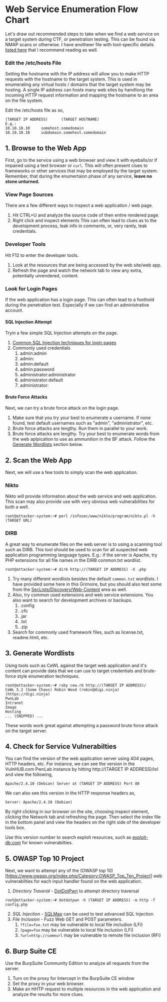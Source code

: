 # Web Service Enumeration Flow Chart
Let's draw out recommended steps to take when we find a web service on a target system during CTF, or penetration testing. This can be found via NMAP scans or otherwise. I have anothewr file with tool-specific details [listed here](https://github.com/weaknetlabs/Penetration-Testing-Grimoire/blob/master/Enumeration/HTTP/http-enumeration.md) that I recommend reading as well.
### Edit the /etc/hosts File
Setting the hostname with the IP address will allow you to make HTTP requests with the hostname to the target system. This is used in enumerating any virtual hosts / domains that the target system may be hosting. A single IP address can hosts many web sites by handliong the incoming HTTP request information and mapping the hostname to an area on the file system.

Edit the /etc/hosts file as so,
```
(TARGET IP ADDRESS)      (TARGET HOSTNAME)
E.g.:
10.10.10.10     somehost.somedomain
10.10.10.10     subdomain.somehost.somedomain
```
## 1. Browse to the Web App
First, go to the service using a web browser and view it with eyeballs/or if impaired using a text browser or `curl`. This will often present clues to frameworks or other services that may be employed by the target system. Remember, that during the enumertaion phase of any service, **leave no stone unturned.**
### View Page Sources
There are a few different ways to inspect a web application / web page.
1. Hit CTRL+U and analyze the source code of then entire rendered page.
2. Right click and inspect elements
This can often lead to clues as to the development process, leak info in comments, or, very rarely, leak credentials.
### Developer Tools
Hit F12 to enter the developer tools.
1. Look at the resources that are being accessed by the web site/web app.
2. Refresh the page and watch the network tab to view any extra, potentially unrendered, content.
### Look for Login Pages
If the web application has a login page. This can often lead to a foothold during the penetration test. Especially if we can find an administrative account.
#### SQL Injection Attempt
Tryin a few simple SQL Injection attempts on the page.
1. [Common SQL Injection techniques for login pages](https://github.com/weaknetlabs/Penetration-Testing-Grimoire/blob/master/Vulnerabilities/Web/sql-injection-login-page.md)
2. Commonly used credentials
    1. admin:admin
    2. admin:
    3. admin:default
    4. admin:password
    5. administrator:administrator
    6. administrator:default
    7. administrator:
 #### Brute Force Attacks
 Next, we can try a brute force attack on the login page.
 1. Make sure that you try your best to enumerate a username. If none found, test default usernames such as "admin", "administrator", etc.
 2. Brute force attacks are lengthy. Run them in parallel to your work.
 3. Brute force attacks are lengthy. Try your best to enumerate words from the web aplpication to use as ammunition in the BF attack. Follow the [Generate Wordlists](#Generate_Wordlists) section below.
 ## 2. Scan the Web App
 Next, we will use a few tools to simply scan the web application.
 ### Nikto
 Nikto will provide information about the web service and web application. This scan may also provide use with very obvious web vulnerabilities for both a well.
 ```
 root@attacker-system:~# perl /infosec/www/nikto/program/nikto.pl -h (TARGET URL)
 ```
 ### DIRB
 A great way to enumerate files on the web server is to using a scanning tool such as DIRB. This tool should be used to scan for all suspected web application programming language types. E.g.: if the server is Apache, try PHP extensions for all file names in the DIRB common.txt wordlist.
 ```
 root@attacker-system:~# dirb http://(TARGET IP ADDRESS) -X .php
 ```
 1. Try many different wordlists besides the default `common.txt` wordlists. I have provided some here in this Grimoire, but you should also test some from the [SecLists/Discovery/Web-Content](https://github.com/danielmiessler/SecLists/tree/master/Discovery/Web-Content) area as well.
 2. Also, try common used extensions and web service extensions. You also want to search for development archives or backups. 
    1. .config
    2. .cfc
    3. .jar
    4. .txt
    5. .zip
 3. Search for commonly used framework files, such as license.txt, readme.html, etc.
 ## 3. Generate Wordlists
 Using tools such as CeWL against the target web application and it's content can provide data that we can use to target credentials and brute-force style enumeration techniques.
```
root@attacker-system:~# ruby cew.rb http://(TARGET IP ADDRESS)/
CeWL 5.2 (Some Chaos) Robin Wood (robin@digi.ninja) (https://digi.ninja)
PwnLab
Intranet
Image
Hosting
... (SNIPPED) ...
```
These words work great against attempting a password brute force attack on the target server.
## 4. Check for Service Vulnerabilties
You can find the version of the web application server using 404 pages, HTTP headers, etc. For instance, we can see the version in the VulnHUB.com PwnLab instance by hitting http://(TARGET IP ADDRESS)/lol and view the following,
```
Apache/2.4.10 (Debian) Server at (TARGET IP ADDRESS) Port 80
```
We can also see this version in the HTTP response headers as,
```
Server: Apache/2.4.10 (Debian)
```
By right clicking in our browser on the site, choosing inspect element, clicking the Network tab and refreshing the page. Then select the index file in the bottom panel and view the headers on the right side of the developer tools box.

Use this version number to search exploit resources, such as [exploit-db.com](exploit-db.com) for known vulnerabilties.
## 5. OWASP Top 10 Project
Next, we want to attempt any of the (OWASP top 10)[https://www.owasp.org/index.php/Category:OWASP_Top_Ten_Project] web vulnerabilties for each input handler found on the web application.
1. *Directory Traveral* - [DotDotPwn](https://github.com/wireghoul/dotdotpwn) to attempt directory traversal
```
root@attacker-system:~# dotdotpwn -h (TARGET IP ADDRESS) -m http -f config.php
```
2. *SQL Injection* - [SQLMap](http://sqlmap.org/) can be used to test advanced SQL Injection
3. *File Inclusion* - Fuzz Web GET and POST parameters.
   1. `?file=foo.txt` may be vulnerable to local file includion (LFi)
   2. `?page=foo` may be vulnerable to local file inclusion (LFi)
   3. `?url=http://someurl` may be vulnerable to remote file inclusion (RFi)
## 6. Burp Suite CE
Use the BurpSuite Community Edition to analyze all requests from the server. 
1. Turn on the proxy for Intercept in the BurpSuite CE window
2. Set the proxy in your web browser.
3. Make an HHTP request to multiple resources in the web application and analyze the results for more clues.
